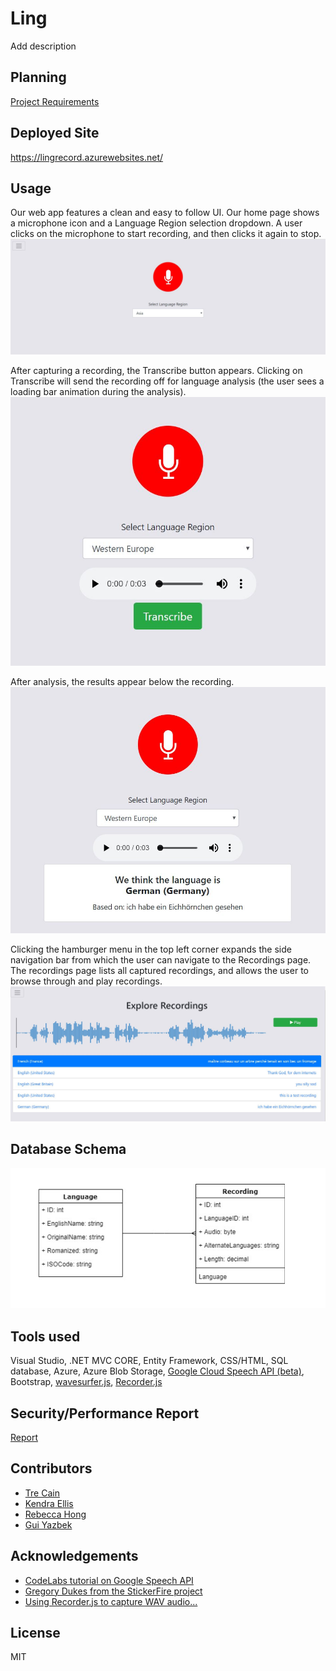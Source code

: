 # Ling
Add description

## Planning
[Project Requirements](/Requirements.md)

## Deployed Site
https://lingrecord.azurewebsites.net/

## Usage
Our web app features a clean and easy to follow UI. Our home page shows a microphone icon and a Language Region selection dropdown. A user clicks on the microphone to start recording, and then clicks it again to stop.
![home-page](Assets/Usage1.JPG)

After capturing a recording, the Transcribe button appears. Clicking on Transcribe will send the recording off for language analysis (the user sees a loading bar animation during the analysis).
![transcribe](Assets/Usage2.JPG)

After analysis, the results appear below the recording.
![results](Assets/Usage3.JPG)

Clicking the hamburger menu in the top left corner expands the side navigation bar from which the user can navigate to the Recordings page.
The recordings page lists all captured recordings, and allows the user to browse through and play recordings.
![recordings](Assets/Usage4.JPG)



## Database Schema
![db-schema](Assets/DBSchema.PNG)

## Tools used
Visual Studio, .NET MVC CORE, Entity Framework, CSS/HTML, SQL database, Azure, Azure Blob Storage, [Google Cloud Speech API (beta)](https://cloud.google.com/speech-to-text/docs/multiple-languages), Bootstrap, [wavesurfer.js](https://wavesurfer-js.org/), [Recorder.js](https://github.com/mattdiamond/Recorderjs)

## Security/Performance Report
[Report](/Security.md)

## Contributors
* [Tre Cain](https://github.com/trecain)
* [Kendra Ellis](https://github.com/ellisken)
* [Rebecca Hong](https://github.com/rh24)
* [Gui Yazbek](https://github.com/gyazbek)

## Acknowledgements
* [CodeLabs tutorial on Google Speech API](https://codelabs.developers.google.com/codelabs/cloud-speech-intro/index.html#0)
* [Gregory Dukes from the StickerFire project](https://github.com/StickerFire/StickerFire)
* [Using Recorder.js to capture WAV audio...](https://addpipe.com/blog/using-recorder-js-to-capture-wav-audio-in-your-html5-web-site/)

## License
MIT
